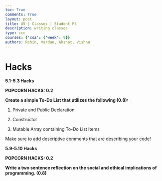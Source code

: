 ```yaml
---
toc: True
comments: True
layout: post
title: U5 | Classes | Student P3
description: writing classes
type: ccc
courses: {'csa': {'week': 9}}
authors: Rohin, Vardan, Akshat, Vishnu
---
```


# Hacks

**5.1-5.3 Hacks**

**POPCORN HACKS: 0.2**

**Create a simple To-Do List that utilizes the following (0.8):**

1. Private and Public Declaration

2. Constructor

3. Mutable Array containing To-Do List Items

Make sure to add descriptive comments that are describing your code!

**5.9-5.10 Hacks**

**POPCORN HACKS: 0.2**

**Write a two sentence reflection on the social and ethical implications of programming. (0.8)**
